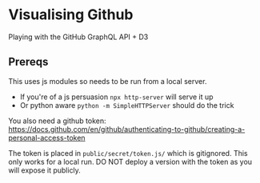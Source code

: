 # Visualising Github

Playing with the GitHub GraphQL API + D3

## Prereqs
This uses js modules so needs to be run from a local server. 

- If you're of a js persuasion `npx http-server` will serve it up
- Or python aware `python -m SimpleHTTPServer` should do the trick

You also need a github token: 
https://docs.github.com/en/github/authenticating-to-github/creating-a-personal-access-token

The token is placed in `public/secret/token.js/` which is gitignored. 
This only works for a local run. DO NOT deploy a version with the token as you will expose it publicly.  

